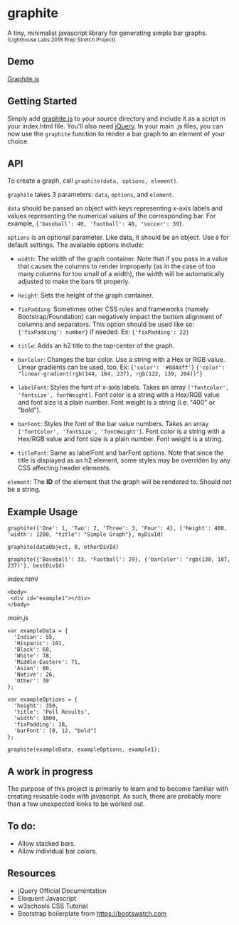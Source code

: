 # graphite
A tiny, minimalist javascript library for generating simple bar graphs.\
<sub>(Lighthouse Labs 2018 Prep Stretch Project)</sub>

## Demo
[Graphite.js](https://jonathandannel.github.io/graphite/)
## Getting Started
Simply add [graphite.js](https://github.com/jonathandannel/graphite/blob/master/graphite.js) to your source directory and include it as a script in your index.html file. You'll also need [jQuery](https://github.com/jquery/jquery). In your main .js files, you can now use the `graphite` function to render a bar graph to an element of your choice.

## API
To create a graph, call `graphite(data, options, element)`.

`graphite` takes 3 parameters: `data`, `options`, and `element`.

`data` should be passed an object with keys representing x-axis labels and values representing the numerical values of the corresponding bar. For example, `{'baseball': 40, 'football': 48, 'soccer': 39}`.

`options` is an optional parameter. Like data, it should be an object. Use `0` for default settings. The available options include:

- `width`: The width of the graph container. Note that if you pass in a value that causes the columns to render improperly (as in the case of too many columns for too small of a width), the width will be automatically adjusted to make the bars fit properly.

- `height`: Sets the height of the graph container.

- `fixPadding`: Sometimes other CSS rules and frameworks (namely Bootstrap/Foundation) can negatively impact the bottom alignment of columns and separators. This option should be used like so: `{'fixPadding': number}` if needed. Ex: `{'fixPadding': 22}`

- `title`: Adds an h2 title to the top-center of the graph.

- `barColor`: Changes the bar color. Use a string with a Hex or RGB value. Linear gradients can be used, too. Ex: `{'color': '#884dff'}` `{'color': "linear-gradient(rgb(144, 164, 237), rgb(122, 139, 204))"}`

- `labelFont`: Styles the font of x-axis labels. Takes an array `['fontcolor', 'fontsize', fontWeight]`. Font color is a string with a Hex/RGB value and font size is a plain number. Font weight is a string (i.e. "400" or "bold").

- `barFont`: Styles the font of the bar value numbers. Takes an array `['fontColor', 'fontSize', 'fontWeight']`. Font color is a string with a Hex/RGB value and font size is a plain number. Font weight is a string.

- `titleFont`: Same as labelFont and barFont options. Note that since the title is displayed as an h2 element, some styles may be overriden by any CSS affecting header elements.

`element`: The <b>ID</b> of the element that the graph will be rendered to. Should *not* be a string.

## Example Usage

 `graphite({'One': 1, 'Two': 2, 'Three': 3, 'Four': 4}, {'height': 400, 'width': 1200, "title": "Simple Graph"}, myDivId)`

 `graphite(dataObject, 0, otherDivId)`

 `graphite({'Baseball': 33, 'Football': 29}, {'barColor': 'rgb(130, 187, 237)'}, bestDivId)`

 *index.html*
 ```
 <body>
  <div id="example1"></div>
 </body>
 ```
 *main.js*
 ```
 var exampleData = {
   'Indian': 55,
   'Hispanic': 101,
   'Black': 68,
   'White': 78,
   'Middle-Eastern': 71,
   'Asian': 80,
   'Native': 26,
   'Other': 39
 };

 var exampleOptions = {
   'height': 350,
   'title': 'Poll Results',
   'width': 1000,
   'fixPadding': 18,
   'barFont': [0, 12, "bold"]
 };

 graphite(exampleData, exampleOptions, example1);
 ```

## A work in progress

The purpose of this project is primarily to learn and to become familiar with creating reusable code with javascript. As such, there are probably more than a few unexpected kinks to be worked out.

## To do:

- Allow stacked bars.
- Allow individual bar colors.

## Resources
- jQuery Official Documentation
- Eloquent Javascript
- w3schools CSS Tutorial
- Bootstrap boilerplate from https://bootswatch.com
